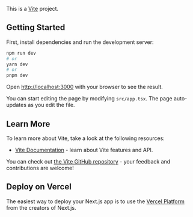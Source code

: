 This is a [Vite](https://vitejs.dev/) project.

## Getting Started

First, install dependencies and run the development server:

```bash
npm run dev
# or
yarn dev
# or
pnpm dev
```

Open [http://localhost:3000](http://localhost:3000) with your browser to see the result.

You can start editing the page by modifying `src/app.tsx`. The page auto-updates as you edit the file.

## Learn More

To learn more about Vite, take a look at the following resources:

- [Vite Documentation](https://vitejs.dev/guide) - learn about Vite features and API.

You can check out [the Vite GitHub repository](https://github.com/vitejs/vite) - your feedback and contributions are welcome!

## Deploy on Vercel

The easiest way to deploy your Next.js app is to use the [Vercel Platform](https://vercel.com/new) from the creators of Next.js.
